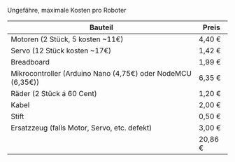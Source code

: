 Ungefähre, maximale Kosten pro Roboter

| **Bauteil**                                                 | **Preis** |
| ----------------------------------------------------------- | --------- |
| Motoren (2 Stück, 5 kosten ~11€)                            | 4,40 €    |
| Servo (12 Stück kosten ~17€)                                | 1,42 €    |
| Breadboard                                                  | 1,99 €    |
| Mikrocontroller (Arduino Nano (4,75€) oder NodeMCU (6,35€)) | 6,35 €    |
| Räder (2 Stück á 60 Cent)                                   | 1,20 €    |
| Kabel                                                       | 2,00 €    |
| Stift                                                       | 0,50 €    |
| Ersatzzeug (falls Motor, Servo, etc. defekt)                | 3,00 €    |
|                                                             | 20,86 €   |